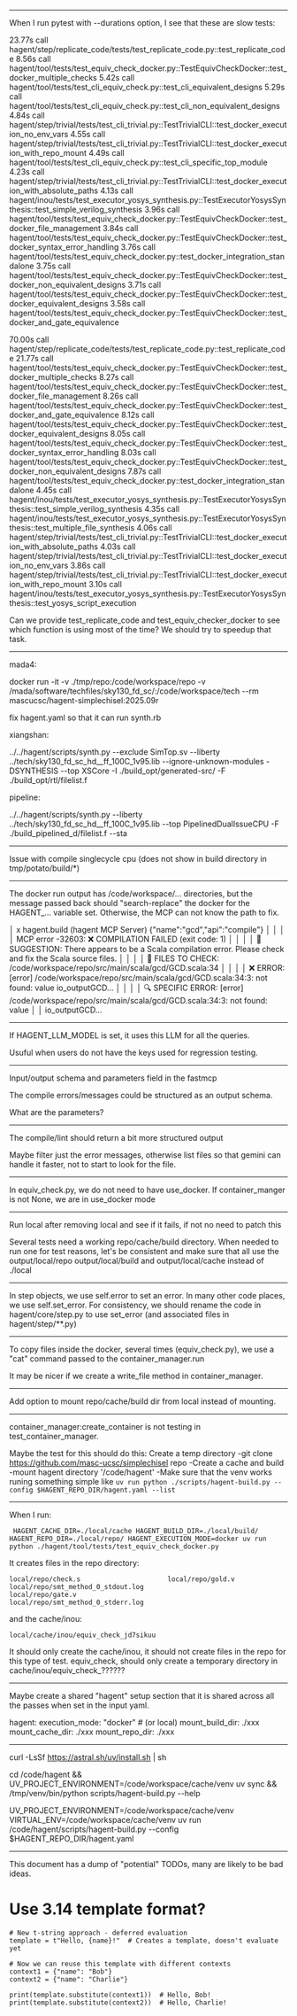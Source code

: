 -------

When I run pytest with --durations option, I see that these are slow tests:

23.77s call     hagent/step/replicate_code/tests/test_replicate_code.py::test_replicate_code
8.56s call     hagent/tool/tests/test_equiv_check_docker.py::TestEquivCheckDocker::test_docker_multiple_checks
5.42s call     hagent/tool/tests/test_cli_equiv_check.py::test_cli_equivalent_designs
5.29s call     hagent/tool/tests/test_cli_equiv_check.py::test_cli_non_equivalent_designs
4.84s call     hagent/step/trivial/tests/test_cli_trivial.py::TestTrivialCLI::test_docker_execution_no_env_vars
4.55s call     hagent/step/trivial/tests/test_cli_trivial.py::TestTrivialCLI::test_docker_execution_with_repo_mount
4.49s call     hagent/tool/tests/test_cli_equiv_check.py::test_cli_specific_top_module
4.23s call     hagent/step/trivial/tests/test_cli_trivial.py::TestTrivialCLI::test_docker_execution_with_absolute_paths
4.13s call     hagent/inou/tests/test_executor_yosys_synthesis.py::TestExecutorYosysSynthesis::test_simple_verilog_synthesis
3.96s call     hagent/tool/tests/test_equiv_check_docker.py::TestEquivCheckDocker::test_docker_file_management
3.84s call     hagent/tool/tests/test_equiv_check_docker.py::TestEquivCheckDocker::test_docker_syntax_error_handling
3.76s call     hagent/tool/tests/test_equiv_check_docker.py::test_docker_integration_standalone
3.75s call     hagent/tool/tests/test_equiv_check_docker.py::TestEquivCheckDocker::test_docker_non_equivalent_designs
3.71s call     hagent/tool/tests/test_equiv_check_docker.py::TestEquivCheckDocker::test_docker_equivalent_designs
3.58s call     hagent/tool/tests/test_equiv_check_docker.py::TestEquivCheckDocker::test_docker_and_gate_equivalence

70.00s call    hagent/step/replicate_code/tests/test_replicate_code.py::test_replicate_code
21.77s call    hagent/tool/tests/test_equiv_check_docker.py::TestEquivCheckDocker::test_docker_multiple_checks
8.27s call     hagent/tool/tests/test_equiv_check_docker.py::TestEquivCheckDocker::test_docker_file_management
8.26s call     hagent/tool/tests/test_equiv_check_docker.py::TestEquivCheckDocker::test_docker_and_gate_equivalence
8.12s call     hagent/tool/tests/test_equiv_check_docker.py::TestEquivCheckDocker::test_docker_equivalent_designs
8.05s call     hagent/tool/tests/test_equiv_check_docker.py::TestEquivCheckDocker::test_docker_syntax_error_handling
8.03s call     hagent/tool/tests/test_equiv_check_docker.py::TestEquivCheckDocker::test_docker_non_equivalent_designs
7.87s call     hagent/tool/tests/test_equiv_check_docker.py::test_docker_integration_standalone
4.45s call     hagent/inou/tests/test_executor_yosys_synthesis.py::TestExecutorYosysSynthesis::test_simple_verilog_synthesis
4.35s call     hagent/inou/tests/test_executor_yosys_synthesis.py::TestExecutorYosysSynthesis::test_multiple_file_synthesis
4.06s call     hagent/step/trivial/tests/test_cli_trivial.py::TestTrivialCLI::test_docker_execution_with_absolute_paths
4.03s call     hagent/step/trivial/tests/test_cli_trivial.py::TestTrivialCLI::test_docker_execution_no_env_vars
3.86s call     hagent/step/trivial/tests/test_cli_trivial.py::TestTrivialCLI::test_docker_execution_with_repo_mount
3.10s call     hagent/inou/tests/test_executor_yosys_synthesis.py::TestExecutorYosysSynthesis::test_yosys_script_execution

Can we provide test_replicate_code and test_equiv_checker_docker to see which function is using most of the time? We should try to speedup that task.

-----

mada4:

 docker run -it -v ./tmp/repo:/code/workspace/repo -v /mada/software/techfiles/sky130_fd_sc/:/code/workspace/tech --rm mascucsc/hagent-simplechisel:2025.09r

 fix hagent.yaml so that it can run synth.rb

xiangshan:

 ../../hagent/scripts/synth.py --exclude SimTop.sv --liberty ../tech/sky130_fd_sc_hd__ff_100C_1v95.lib --ignore-unknown-modules -DSYNTHESIS --top XSCore -I ./build_opt/generated-src/ -F ./build_opt/rtl/filelist.f

pipeline:

 ../../hagent/scripts/synth.py --liberty ../tech/sky130_fd_sc_hd__ff_100C_1v95.lib --top PipelinedDualIssueCPU -F ./build_pipelined_d/filelist.f  --sta

-------

 Issue with compile singlecycle cpu (does not show in build directory in tmp/potato/build/*)

-------

The docker run output has /code/workspace/... directories, but the message passed back should "search-replace" the docker for the HAGENT_... variable set. Otherwise, the MCP can not know the path to fix.

 │ x  hagent.build (hagent MCP Server) {"name":"gcd","api":"compile"}                                                   │
 │                                                                                                                      │
 │    MCP error -32603: ❌ COMPILATION FAILED (exit code: 1)                                                            │
 │                                                                                                                      │
 │    🔧 SUGGESTION: There appears to be a Scala compilation error. Please check and fix the Scala source files.        │
 │                                                                                                                      │
 │    📁 FILES TO CHECK: /code/workspace/repo/src/main/scala/gcd/GCD.scala:34                                           │
 │                                                                                                                      │
 │    ❌ ERROR: [error] /code/workspace/repo/src/main/scala/gcd/GCD.scala:34:3: not found: value io_outputGCD...        │
 │                                                                                                                      │
 │    🔍 SPECIFIC ERROR: [error] /code/workspace/repo/src/main/scala/gcd/GCD.scala:34:3: not found: value               │
 │    io_outputGCD...

-------

If HAGENT_LLM_MODEL is set, it uses this LLM for all the queries.

Usuful when users do not have  the keys used for regression testing.

-------
Input/output schema and parameters field in the fastmcp 

The compile errors/messages could be structured as an output schema.

What are the parameters?

-------

The compile/lint should return a bit more structured output

Maybe filter just the error messages, otherwise list files so that gemini can handle it faster, not to start to look for the file.

-------

In equiv_check.py, we do not need to have use_docker. If container_manger is not None, we are in use_docker mode

-------

Run local after removing local and see if it fails, if not no need to patch this

Several tests need a working repo/cache/build directory. When needed to run one for test reasons, let's be consistent and make sure that all use the output/local/repo output/local/build and output/local/cache instead of ./local

-------

In step objects, we use self.error to set an error. In many other code places, we use self.set_error. For consistency, we should rename the code in hagent/core/step.py to use set_error (and associated files in hagent/step/**.py)

-------

To copy files inside the docker, several times (equiv_check.py), we use a "cat" command passed to the container_manager.run

It may be nicer if we create a write_file method in container_manager.

-------

Add option to mount repo/cache/build dir from local instead of mounting.

-------
container_manager:create_container is not testing in test_container_manager.

 Maybe the test for this should do this:
  Create a temp directory
   -git clone https://github.com/masc-ucsc/simplechisel repo
   -Create a cache and build
   -mount hagent directory '/code/hagent'
   -Make sure that the venv works runing something simple like `uv run python ./scripts/hagent-build.py --config $HAGENT_REPO_DIR/hagent.yaml --list`

-------

When I run:
```
 HAGENT_CACHE_DIR=./local/cache HAGENT_BUILD_DIR=./local/build/ HAGENT_REPO_DIR=./local/repo/ HAGENT_EXECUTION_MODE=docker uv run python ./hagent/tool/tests/test_equiv_check_docker.py
```

It creates files in the repo directory:
```
local/repo/check.s                      local/repo/gold.v                       local/repo/smt_method_0_stdout.log
local/repo/gate.v                       local/repo/smt_method_0_stderr.log
```
and the cache/inou:
```
local/cache/inou/equiv_check_jd7sikuu
```

It should only create the cache/inou, it should not create files in the repo for this type of test. equiv_check, should only create a temporary directory in cache/inou/equiv_check_??????

-------

Maybe create a shared "hagent" setup section that it is shared across all the passes when set in the input yaml.

hagent:
  execution_mode: "docker" # (or local)
  mount_build_dir: ./xxx
  mount_cache_dir: ./xxx
  mount_repo_dir: ./xxx


-------
curl -LsSf https://astral.sh/uv/install.sh | sh

cd /code/hagent &&
  UV_PROJECT_ENVIRONMENT=/code/workspace/cache/venv uv sync &&
  /tmp/venv/bin/python scripts/hagent-build.py --help

  UV_PROJECT_ENVIRONMENT=/code/workspace/cache/venv VIRTUAL_ENV=/code/workspace/cache/venv uv run /code/hagent/scripts/hagent-build.py --config $HAGENT_REPO_DIR/hagent.yaml


-------
This document has a dump of "potential" TODOs, many are likely to be bad ideas.

# Use 3.14 template format?

```
# New t-string approach - deferred evaluation
template = t"Hello, {name}!"  # Creates a template, doesn't evaluate yet

# Now we can reuse this template with different contexts
context1 = {"name": "Bob"}
context2 = {"name": "Charlie"}

print(template.substitute(context1))  # Hello, Bob!
print(template.substitute(context2))  # Hello, Charlie!
```

